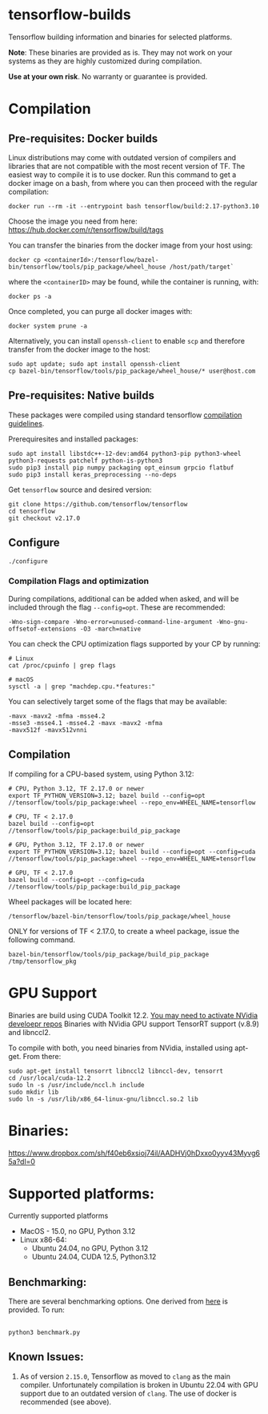 # tensorflow-builds
Tensorflow building information and binaries for selected platforms. 

**Note**: These binaries are provided as is. They may not work on your systems as they are highly customized during compilation.

**Use at your own risk**. No warranty or guarantee is provided.

# Compilation

## Pre-requisites: Docker builds
Linux distributions may come with outdated version of compilers and libraries that are not compatible with the most recent version of TF. The easiest way to compile it is to use docker. Run this command to get a docker image on a bash, from where you can then proceed with the regular compilation:

```
docker run --rm -it --entrypoint bash tensorflow/build:2.17-python3.10
```

Choose the image you need from here: https://hub.docker.com/r/tensorflow/build/tags

You can transfer the binaries from the docker image from your host using:
```
docker cp <containerId>:/tensorflow/bazel-bin/tensorflow/tools/pip_package/wheel_house /host/path/target`
```

where the `<containerID>` may be found, while the container is running, with:
```
docker ps -a
```

Once completed, you can purge all docker images with:
```
docker system prune -a
```

Alternatively, you can install `openssh-client` to enable `scp` and therefore transfer from the docker image to the host:
```
sudo apt update; sudo apt install openssh-client
cp bazel-bin/tensorflow/tools/pip_package/wheel_house/* user@host.com
```

## Pre-requisites: Native builds

These packages were compiled using standard tensorflow [compilation                                                        guidelines](https://www.tensorflow.org/install/install_sources). 

Prerequiresites and installed packages:
```
sudo apt install libstdc++-12-dev:amd64 python3-pip python3-wheel python3-requests patchelf python-is-python3
sudo pip3 install pip numpy packaging opt_einsum grpcio flatbuf
sudo pip3 install keras_preprocessing --no-deps
```
Get `tensorflow` source and desired version:
```
git clone https://github.com/tensorflow/tensorflow
cd tensorflow
git checkout v2.17.0
```

## Configure

```
./configure
```
### Compilation Flags and optimization
During compilations, additional can be added when asked, and will be included through the flag `--config=opt`. These are recommended:

```
-Wno-sign-compare -Wno-error=unused-command-line-argument -Wno-gnu-offsetof-extensions -O3 -march=native
```

You can check the CPU optimization flags supported by your CP by running:
```
# Linux
cat /proc/cpuinfo | grep flags

# macOS
sysctl -a | grep "machdep.cpu.*features:"
```
You can selectively target some of the flags that may be available:
```
-mavx -mavx2 -mfma -msse4.2
-msse3 -msse4.1 -msse4.2 -mavx -mavx2 -mfma
-mavx512f -mavx512vnni
```

## Compilation

If compiling for a CPU-based system, using Python 3.12:
    
```
# CPU, Python 3.12, TF 2.17.0 or newer
export TF_PYTHON_VERSION=3.12; bazel build --config=opt //tensorflow/tools/pip_package:wheel --repo_env=WHEEL_NAME=tensorflow
    
# CPU, TF < 2.17.0
bazel build --config=opt //tensorflow/tools/pip_package:build_pip_package
    
# GPU, Python 3.12, TF 2.17.0 or newer
export TF_PYTHON_VERSION=3.12; bazel build --config=opt --config=cuda //tensorflow/tools/pip_package:wheel --repo_env=WHEEL_NAME=tensorflow
    
# GPU, TF < 2.17.0
bazel build --config=opt --config=cuda //tensorflow/tools/pip_package:build_pip_package
```

Wheel packages will be located here:
```
/tensorflow/bazel-bin/tensorflow/tools/pip_package/wheel_house
```

ONLY for versions of TF < 2.17.0, to create a wheel package, issue the following command. 
```
bazel-bin/tensorflow/tools/pip_package/build_pip_package /tmp/tensorflow_pkg
```
# GPU Support
Binaries are build using CUDA Toolkit 12.2. [You may need to activate NVidia develoepr repos](https://developer.nvidia.com/cuda-toolkit)
Binaries with NVidia GPU support TensorRT support (v.8.9) and libnccl2.

To compile with both, you need binaries from NVidia, installed using apt-get. From there:
```
sudo apt-get install tensorrt libnccl2 libnccl-dev, tensorrt
cd /usr/local/cuda-12.2
sudo ln -s /usr/include/nccl.h include
sudo mkdir lib
sudo ln -s /usr/lib/x86_64-linux-gnu/libnccl.so.2 lib
```

# Binaries:
https://www.dropbox.com/sh/f40eb6xsioj74il/AADHVj0hDxxo0yyv43Myvg65a?dl=0

# Supported platforms:
 
Currently supported platforms
- MacOS - 15.0, no GPU, Python 3.12
- Linux x86-64:
  - Ubuntu 24.04, no GPU, Python 3.12
  - Ubuntu 24.04, CUDA 12.5, Python3.12
  
## Benchmarking:

There are several benchmarking options. One derived from [here](https://github.com/tobigithub/tensorflow-deep-learning/wiki/tf-benchmarks) is provided. To run:

##
    python3 benchmark.py  

## Known Issues:
1. As of version `2.15.0`, Tensorflow as moved to `clang` as the main compiler. Unfortunately compilation is broken in Ubuntu 22.04 with GPU support due to an outdated version of `clang`. The use of docker is recommended (see above). 
